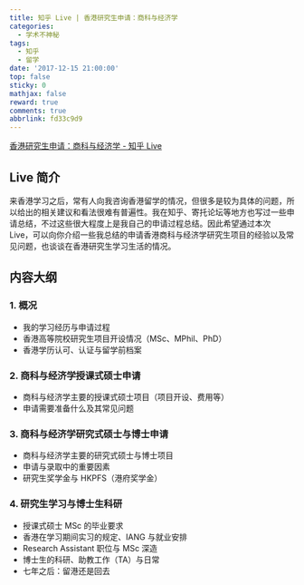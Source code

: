 ```yaml
---
title: 知乎 Live | 香港研究生申请：商科与经济学
categories:
  - 学术不神秘
tags:
  - 知乎
  - 留学
date: '2017-12-15 21:00:00'
top: false
sticky: 0
mathjax: false
reward: true
comments: true
abbrlink: fd33c9d9
---
```

[香港研究生申请：商科与经济学 - 知乎 Live](https://www.zhihu.com/lives/922106856669868032)

## Live 简介
来香港学习之后，常有人向我咨询香港留学的情况，但很多是较为具体的问题，所以给出的相关建议和看法很难有普遍性。我在知乎、寄托论坛等地方也写过一些申请总结，不过这些很大程度上是我自己的申请过程总结。因此希望通过本次 Live，可以向你介绍一些我总结的申请香港商科与经济学研究生项目的经验以及常见问题，也谈谈在香港研究生学习生活的情况。
<!-- more -->

## 内容大纲
### 1. 概况
  * 我的学习经历与申请过程
  * 香港高等院校研究生项目开设情况（MSc、MPhil、PhD）
  * 香港学历认可、认证与留学前档案

### 2. 商科与经济学授课式硕士申请
  * 商科与经济学主要的授课式硕士项目（项目开设、费用等）
  * 申请需要准备什么及其常见问题

### 3. 商科与经济学研究式硕士与博士申请
  * 商科与经济学主要的研究式硕士与博士项目
  * 申请与录取中的重要因素
  * 研究生奖学金与 HKPFS（港府奖学金）

### 4. 研究生学习与博士生科研
  * 授课式硕士 MSc 的毕业要求
  * 香港在学习期间实习的规定、IANG 与就业安排
  * Research Assistant 职位与 MSc 深造
  * 博士生的科研、助教工作（TA）与日常
  * 七年之后：留港还是回去
  